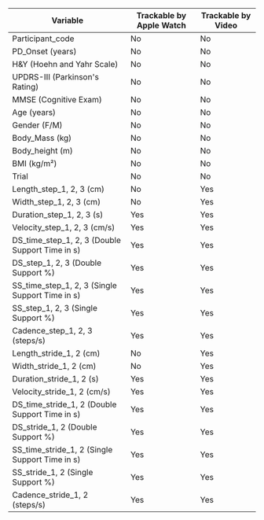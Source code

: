 | Variable                              | Trackable by Apple Watch | Trackable by Video |
|-------------------------------------|-------------------------|--------------------|
| Participant_code                    | No                      | No                 |
| PD_Onset (years)                   | No                      | No                 |
| H&Y (Hoehn and Yahr Scale)         | No                      | No                 |
| UPDRS-III (Parkinson's Rating)     | No                      | No                 |
| MMSE (Cognitive Exam)               | No                      | No                 |
| Age (years)                        | No                      | No                 |
| Gender (F/M)                      | No                      | No                 |
| Body_Mass (kg)                    | No                      | No                 |
| Body_height (m)                   | No                      | No                 |
| BMI (kg/m²)                      | No                      | No                 |
| Trial                             | No                      | No                 |
| Length_step_1, 2, 3 (cm)           | No                      | Yes                |
| Width_step_1, 2, 3 (cm)            | No                      | Yes                |
| Duration_step_1, 2, 3 (s)          | Yes                     | Yes                |
| Velocity_step_1, 2, 3 (cm/s)        | Yes                     | Yes                |
| DS_time_step_1, 2, 3 (Double Support Time in s) | Yes            | Yes                |
| DS_step_1, 2, 3 (Double Support %)  | Yes                     | Yes                |
| SS_time_step_1, 2, 3 (Single Support Time in s) | Yes            | Yes                |
| SS_step_1, 2, 3 (Single Support %)  | Yes                     | Yes                |
| Cadence_step_1, 2, 3 (steps/s)      | Yes                     | Yes                |
| Length_stride_1, 2 (cm)             | No                      | Yes                |
| Width_stride_1, 2 (cm)              | No                      | Yes                |
| Duration_stride_1, 2 (s)            | Yes                     | Yes                |
| Velocity_stride_1, 2 (cm/s)         | Yes                     | Yes                |
| DS_time_stride_1, 2 (Double Support Time in s) | Yes            | Yes                |
| DS_stride_1, 2 (Double Support %)   | Yes                     | Yes                |
| SS_time_stride_1, 2 (Single Support Time in s) | Yes            | Yes                |
| SS_stride_1, 2 (Single Support %)   | Yes                     | Yes                |
| Cadence_stride_1, 2 (steps/s)       | Yes                     | Yes                |
